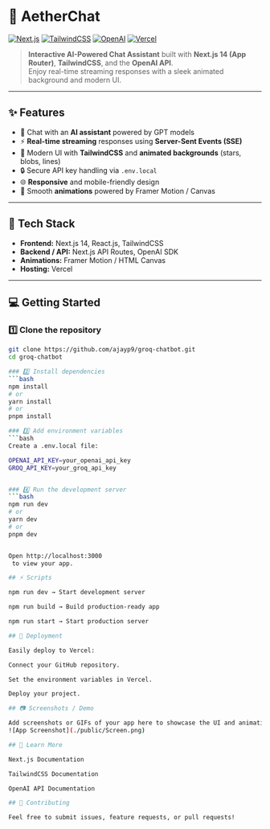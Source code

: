 # 🚀 AetherChat  

[![Next.js](https://img.shields.io/badge/Next.js-14-black?logo=next.js&logoColor=white)](https://nextjs.org/) 
[![TailwindCSS](https://img.shields.io/badge/TailwindCSS-3.3-blue?logo=tailwind-css&logoColor=white)](https://tailwindcss.com/) 
[![OpenAI](https://img.shields.io/badge/OpenAI-API-red?logo=openai&logoColor=white)](https://platform.openai.com/docs) 
[![Vercel](https://img.shields.io/badge/Vercel-Deploy-black?logo=vercel&logoColor=white)](https://vercel.com/)  

> **Interactive AI-Powered Chat Assistant** built with **Next.js 14 (App Router)**, **TailwindCSS**, and the **OpenAI API**.  
Enjoy real-time streaming responses with a sleek animated background and modern UI.  

---

## ✨ Features  

- 💬 Chat with an **AI assistant** powered by GPT models  
- ⚡ **Real-time streaming** responses using **Server-Sent Events (SSE)**  
- 🎨 Modern UI with **TailwindCSS** and **animated backgrounds** (stars, blobs, lines)  
- 🔒 Secure API key handling via `.env.local`  
- 🌐 **Responsive** and mobile-friendly design  
- 🚀 Smooth **animations** powered by Framer Motion / Canvas  

---

## 📂 Tech Stack  

- **Frontend:** Next.js 14, React.js, TailwindCSS  
- **Backend / API:** Next.js API Routes, OpenAI SDK  
- **Animations:** Framer Motion / HTML Canvas  
- **Hosting:** Vercel  

---

## 💻 Getting Started  

### 1️⃣ Clone the repository  
```bash
git clone https://github.com/ajayp9/groq-chatbot.git
cd groq-chatbot

### 2️⃣ Install dependencies
```bash
npm install
# or
yarn install
# or
pnpm install

### 3️⃣ Add environment variables
```bash
Create a .env.local file:

OPENAI_API_KEY=your_openai_api_key
GROQ_API_KEY=your_groq_api_key


### 4️⃣ Run the development server
```bash
npm run dev
# or
yarn dev
# or
pnpm dev


Open http://localhost:3000
 to view your app.

## ⚡ Scripts

npm run dev → Start development server

npm run build → Build production-ready app

npm run start → Start production server

## 🎨 Deployment

Easily deploy to Vercel:

Connect your GitHub repository.

Set the environment variables in Vercel.

Deploy your project.

## 📷 Screenshots / Demo

Add screenshots or GIFs of your app here to showcase the UI and animations.
![App Screenshot](./public/Screen.png)

## 📖 Learn More

Next.js Documentation

TailwindCSS Documentation

OpenAI API Documentation

## 🤝 Contributing

Feel free to submit issues, feature requests, or pull requests!

